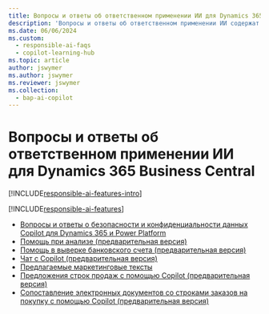```yaml
---
title: Вопросы и ответы об ответственном применении ИИ для Dynamics 365 Business Central
description: 'Вопросы и ответы об ответственном применении ИИ содержат информацию о технологии ИИ, используемой в Business Central, включая ключевые соображения и сведения о том, как используется ИИ, как он тестировался и оценивался, а также о конкретных ограничениях, если они существуют.'
ms.date: 06/06/2024
ms.custom:
  - responsible-ai-faqs
  - copilot-learning-hub
ms.topic: article
author: jswymer
ms.author: jswymer
ms.reviewer: jswymer
ms.collection:
  - bap-ai-copilot
---
```


# Вопросы и ответы об ответственном применении ИИ для Dynamics 365 Business Central

[!INCLUDE[responsible-ai-features-intro](includes/responsible-ai-intro.md)]

[!INCLUDE[responsible-ai-features](includes/responsible-ai-features.md)]

- [Вопросы и ответы о безопасности и конфиденциальности данных Copilot для Dynamics 365 и Power Platform](/dynamics365/faqs-copilot-data-security-privacy?toc=/dynamics365/business-central/toc.json)
- [Помощь при анализе (предварительная версия)](faqs-analysis-assist.md)
- [Помощь в выверке банковского счета (предварительная версия)](faqs-bank-reconciliation.md)
- [Чат с Copilot (предварительная версия)](faqs-chat-with-copilot.md)
- [Предлагаемые маркетинговые тексты](faqs-marketing-text.md)
- [Предложения строк продаж с помощью Copilot (предварительная версия)](faq-sales-suggest-sales-lines-with-copilot.md)
- [Сопоставление электронных документов со строками заказов на покупку с помощью Copilot (предварительная версия)](map-edocuments-with-copilot.md)
